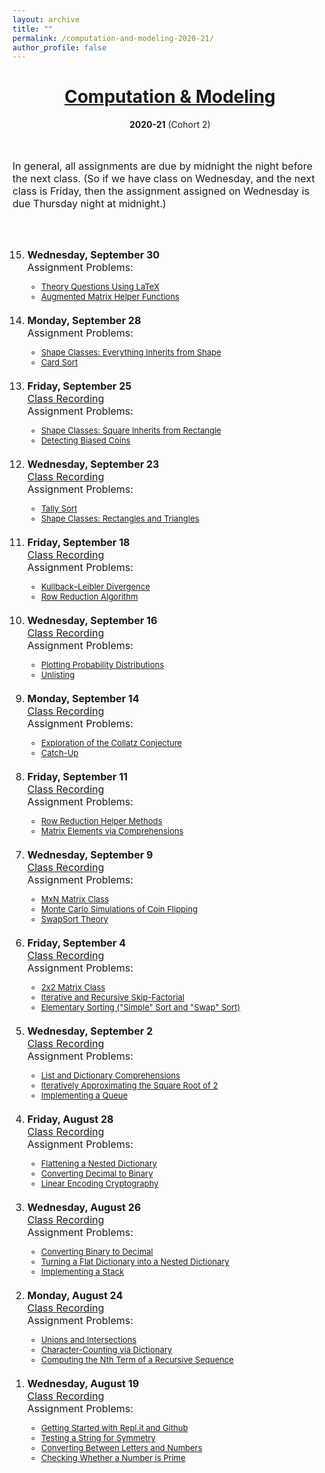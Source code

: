 ```yaml
---
layout: archive
title: ""
permalink: /computation-and-modeling-2020-21/
author_profile: false
---
```


# [<center>Computation & Modeling</center>](#top)

<center><b>2020-21</b> (Cohort 2)</center>

<div style="width:100%; max-width:800px; margin:auto">  

<br><br><font size="3em">In general, all assignments are due by midnight the night before the next class. (So if we have class on Wednesday, and the next class is Friday, then the assignment assigned on Wednesday is due Thursday night at midnight.)</font>

<br><br>

<font size="3em"><ol reversed start="15">
    <li><b>Wednesday, September 30</b>
        <!--<br><a class="body" target="_blank" href="https://vimeo.com/461088311">Class Recording</a>-->
        <br>Assignment Problems:
        <font size="2em"><ul>
        <li><a class="body" target="_blank" href="https://eurisko-us.github.io/files/all_problems_iteration_2.html#Problem-15-1">Theory Questions Using LaTeX</a></li>
        <li><a class="body" target="_blank" href="https://eurisko-us.github.io/files/all_problems_iteration_2.html#Problem-15-2">Augmented Matrix Helper Functions</a></li>
        </ul></font>
    </li>
    <br>
    <li><b>Monday, September 28</b>
        <!--<br><a class="body" target="_blank" href="https://vimeo.com/461088311">Class Recording</a>-->
        <br>Assignment Problems:
        <font size="2em"><ul>
        <li><a class="body" target="_blank" href="https://eurisko-us.github.io/files/all_problems_iteration_2.html#Problem-14-1">Shape Classes: Everything Inherits from Shape</a></li>
        <li><a class="body" target="_blank" href="https://eurisko-us.github.io/files/all_problems_iteration_2.html#Problem-14-2">Card Sort</a></li>
        </ul></font>
    </li>
    <br>
    <li><b>Friday, September 25</b>
        <br><a class="body" target="_blank" href="https://vimeo.com/461911914">Class Recording</a>
        <br>Assignment Problems:
        <font size="2em"><ul>
        <li><a class="body" target="_blank" href="https://eurisko-us.github.io/files/all_problems_iteration_2.html#Problem-13-1">Shape Classes: Square Inherits from Rectangle</a></li>
        <li><a class="body" target="_blank" href="https://eurisko-us.github.io/files/all_problems_iteration_2.html#Problem-13-2">Detecting Biased Coins</a></li>
        </ul></font>
    </li>
    <br>
    <li><b>Wednesday, September 23</b>
        <br><a class="body" target="_blank" href="https://vimeo.com/461088311">Class Recording</a>
        <br>Assignment Problems:
        <font size="2em"><ul>
        <li><a class="body" target="_blank" href="https://eurisko-us.github.io/files/all_problems_iteration_2.html#Problem-12-1">Tally Sort</a></li>
        <li><a class="body" target="_blank" href="https://eurisko-us.github.io/files/all_problems_iteration_2.html#Problem-12-2">Shape Classes: Rectangles and Triangles</a></li>
        </ul></font>
    </li>
    <br>
    <li><b>Friday, September 18</b>
        <br><a class="body" target="_blank" href="https://vimeo.com/459566574">Class Recording</a>
        <br>Assignment Problems:
        <font size="2em"><ul>
        <li><a class="body" target="_blank" href="https://eurisko-us.github.io/files/all_problems_iteration_2.html#Problem-11-1">Kullback–Leibler Divergence</a></li>
        <li><a class="body" target="_blank" href="https://eurisko-us.github.io/files/all_problems_iteration_2.html#Problem-11-2">Row Reduction Algorithm</a></li>
        </ul></font>
    </li>
    <br>
    <li><b>Wednesday, September 16</b>
        <br><a class="body" target="_blank" href="https://vimeo.com/458663827">Class Recording</a>
        <br>Assignment Problems:
        <font size="2em"><ul>
        <li><a class="body" target="_blank" href="https://eurisko-us.github.io/files/all_problems_iteration_2.html#Problem-10-1">Plotting Probability Distributions</a></li>
        <li><a class="body" target="_blank" href="https://eurisko-us.github.io/files/all_problems_iteration_2.html#Problem-10-2">Unlisting</a></li>
        </ul></font>
    </li>
    <br>
    <li><b>Monday, September 14</b>
        <br><a class="body" target="_blank" href="https://vimeo.com/457827187">Class Recording</a>
        <br>Assignment Problems:
        <font size="2em"><ul>
        <li><a class="body" target="_blank" href="https://eurisko-us.github.io/files/all_problems_iteration_2.html#Problem-9-1">Exploration of the Collatz Conjecture</a></li>
        <li><a class="body" target="_blank" href="https://eurisko-us.github.io/files/all_problems_iteration_2.html#Problem-9-2">Catch-Up</a></li>
        </ul></font>
    </li>
    <br>
    <li><b>Friday, September 11</b>
        <br><a class="body" target="_blank" href="https://vimeo.com/457046753">Class Recording</a>
        <br>Assignment Problems:
        <font size="2em"><ul>
        <li><a class="body" target="_blank" href="https://eurisko-us.github.io/files/all_problems_iteration_2.html#Problem-8-1">Row Reduction Helper Methods</a></li>
        <li><a class="body" target="_blank" href="https://eurisko-us.github.io/files/all_problems_iteration_2.html#Problem-8-2">Matrix Elements via Comprehensions</a></li>
        </ul></font>
    </li>
    <br>
    <li><b>Wednesday, September 9</b>
        <br><a class="body" target="_blank" href="https://vimeo.com/456278496">Class Recording</a>
        <br>Assignment Problems:
        <font size="2em"><ul>
        <li><a class="body" target="_blank" href="https://eurisko-us.github.io/files/all_problems_iteration_2.html#Problem-7-1">MxN Matrix Class</a></li>
        <li><a class="body" target="_blank" href="https://eurisko-us.github.io/files/all_problems_iteration_2.html#Problem-7-2">Monte Carlo Simulations of Coin Flipping</a></li>
        <li><a class="body" target="_blank" href="https://eurisko-us.github.io/files/all_problems_iteration_2.html#Problem-7-3">SwapSort Theory</a></li>
        </ul></font>
    </li>
    <br>
    <li><b>Friday, September 4</b>
        <br><a class="body" target="_blank" href="https://vimeo.com/454839856">Class Recording</a>
        <br>Assignment Problems:
        <font size="2em"><ul>
        <li><a class="body" target="_blank" href="https://eurisko-us.github.io/files/all_problems_iteration_2.html#Problem-6-1">2x2 Matrix Class</a></li>
        <li><a class="body" target="_blank" href="https://eurisko-us.github.io/files/all_problems_iteration_2.html#Problem-6-2">Iterative and Recursive Skip-Factorial</a></li>
        <li><a class="body" target="_blank" href="https://eurisko-us.github.io/files/all_problems_iteration_2.html#Problem-6-3">Elementary Sorting ("Simple" Sort and "Swap" Sort)</a></li>
        </ul></font>
    </li>
    <br>
    <li><b>Wednesday, September 2</b>
        <br><a class="body" target="_blank" href="https://vimeo.com/454122196">Class Recording</a>
        <br>Assignment Problems:
        <font size="2em"><ul>
        <li><a class="body" target="_blank" href="https://eurisko-us.github.io/files/all_problems_iteration_2.html#Problem-5-1">List and Dictionary Comprehensions</a></li>
        <li><a class="body" target="_blank" href="https://eurisko-us.github.io/files/all_problems_iteration_2.html#Problem-5-2">Iteratively Approximating the Square Root of 2</a></li>
        <li><a class="body" target="_blank" href="https://eurisko-us.github.io/files/all_problems_iteration_2.html#Problem-5-3">Implementing a Queue</a></li>
        </ul></font>
    </li>
    <br>
    <li><b>Friday, August 28</b>
        <br><a class="body" target="_blank" href="https://vimeo.com/452679324">Class Recording</a>
        <br>Assignment Problems:
        <font size="2em"><ul>
        <li><a class="body" target="_blank" href="https://eurisko-us.github.io/files/all_problems_iteration_2.html#Problem-4-1">Flattening a Nested Dictionary</a></li>
        <li><a class="body" target="_blank" href="https://eurisko-us.github.io/files/all_problems_iteration_2.html#Problem-4-2">Converting Decimal to Binary</a></li>
        <li><a class="body" target="_blank" href="https://eurisko-us.github.io/files/all_problems_iteration_2.html#Problem-4-3">Linear Encoding Cryptography</a></li>
        </ul></font>
    </li>
    <br>
    <li><b>Wednesday, August 26</b>
        <br><a class="body" target="_blank" href="https://vimeo.com/451933000">Class Recording</a>
        <br>Assignment Problems:
        <font size="2em"><ul>
        <li><a class="body" target="_blank" href="https://eurisko-us.github.io/files/all_problems_iteration_2.html#Problem-3-1">Converting Binary to Decimal</a></li>
        <li><a class="body" target="_blank" href="https://eurisko-us.github.io/files/all_problems_iteration_2.html#Problem-3-2">Turning a Flat Dictionary into a Nested Dictionary</a></li>
        <li><a class="body" target="_blank" href="https://eurisko-us.github.io/files/all_problems_iteration_2.html#Problem-3-3">Implementing a Stack</a></li>
        </ul></font>
    </li>
    <br>
    <li><b>Monday, August 24</b>
        <br><a class="body" target="_blank" href="https://vimeo.com/451223280">Class Recording</a>
        <br>Assignment Problems:
        <font size="2em"><ul>
        <li><a class="body" target="_blank" href="https://eurisko-us.github.io/files/all_problems_iteration_2.html#Problem-2-1">Unions and Intersections</a></li>
        <li><a class="body" target="_blank" href="https://eurisko-us.github.io/files/all_problems_iteration_2.html#Problem-2-2">Character-Counting via Dictionary</a></li>
        <li><a class="body" target="_blank" href="https://eurisko-us.github.io/files/all_problems_iteration_2.html#Problem-2-3">Computing the Nth Term of a Recursive Sequence</a></li>
        </ul></font>
    </li>
    <br>
    <li><b>Wednesday, August 19</b>
        <br><a class="body" target="_blank" href="https://vimeo.com/449365385">Class Recording</a>
        <br>Assignment Problems:
        <font size="2em"><ul>
        <li><a class="body" target="_blank" href="https://eurisko-us.github.io/files/all_problems_iteration_2.html#Problem-1-1">Getting Started with Repl.it and Github</a></li>
        <li><a class="body" target="_blank" href="https://eurisko-us.github.io/files/all_problems_iteration_2.html#Problem-1-2">Testing a String for Symmetry</a></li>
        <li><a class="body" target="_blank" href="https://eurisko-us.github.io/files/all_problems_iteration_2.html#Problem-1-3">Converting Between Letters and Numbers</a></li>
        <li><a class="body" target="_blank" href="https://eurisko-us.github.io/files/all_problems_iteration_2.html#Problem-1-4">Checking Whether a Number is Prime</a></li>
        </ul></font>
    </li>
    <br>
</ol></font>  

</div>
